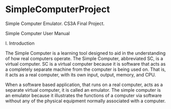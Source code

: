 SimpleComputerProject
=====================

Simple Computer Emulator. CS3A Final Project.

Simple Computer User Manual

I.	Introduction

The Simple Computer is a learning tool designed to aid in the understanding of how real computers operate.  The Simple Computer, abbreviated SC, is a virtual computer. SC is a virtual computer because it is software that acts as a completely separate machine from the computer is being used on.  That is, it acts as a real computer, with its own input, output, memory, and CPU. 

When a software based application, that runs on a real computer, acts as a separate virtual computer, it is called an emulator. The simple computer is an emulator because it illustrates the functions of a computer via software without any of the physical equipment normally associated with a computer.
